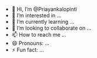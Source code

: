 - 👋 Hi, I’m @Priayankalopinti
- 👀 I’m interested in ...
- 🌱 I’m currently learning ...
- 💞️ I’m looking to collaborate on ...
- 📫 How to reach me ...
- 😄 Pronouns: ...
- ⚡ Fun fact: ...

<!---
Priayankalopinti/Priayankalopinti is a ✨ special ✨ repository because its `README.md` (this file) appears on your GitHub profile.
You can click the Preview link to take a look at your changes.
--->

